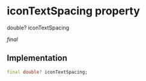 


# iconTextSpacing property







double? iconTextSpacing
  
_<span class="feature">final</span>_






## Implementation

```dart
final double? iconTextSpacing;
```







